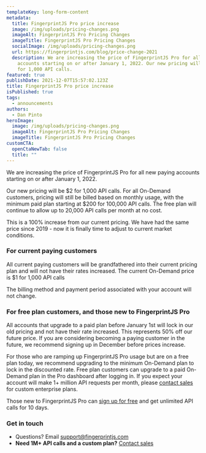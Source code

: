 ```yaml
---
templateKey: long-form-content
metadata:
  title: FingerprintJS Pro price increase
  image: /img/uploads/pricing-changes.png
  imageAlt: FingerprintJS Pro Pricing Changes
  imageTitle: FingerprintJS Pro Pricing Changes
  socialImage: /img/uploads/pricing-changes.png
  url: https://fingerprintjs.com/blog/price-change-2021
  description: We are increasing the price of FingerprintJS Pro for all new paying
    accounts starting on or after January 1, 2022. Our new pricing will be $2
    for 1,000 API calls.
featured: true
publishDate: 2021-12-07T15:57:02.123Z
title: FingerprintJS Pro price increase
isPublished: true
tags:
  - announcements
authors:
  - Dan Pinto
heroImage:
  image: /img/uploads/pricing-changes.png
  imageAlt: FingerprintJS Pro Pricing Changes
  imageTitle: FingerprintJS Pro Pricing Changes
customCTA:
  openCtaNewTab: false
  title: ""
---
```

We are increasing the price of FingerprintJS Pro for all new paying accounts starting on or after January 1, 2022.

Our new pricing will be $2 for 1,000 API calls. For all On-Demand customers, pricing will still be billed based on monthly usage, with the minimum paid plan starting at $200 for 100,000 API calls. The free plan will continue to allow up to 20,000 API calls per month at no cost.

This is a 100% increase from our current pricing. We have had the same price since 2019 - now it is finally time to adjust to current market conditions.

### For current paying customers

All current paying customers will be grandfathered into their current pricing plan and will not have their rates increased. The current On-Demand price is $1 for 1,000 API calls

The billing method and payment period associated with your account will not change.

### For free plan customers, and those new to FingerprintJS Pro

All accounts that upgrade to a paid plan before January 1st will lock in our old pricing and not have their rate increased. This represents 50% off our future price. If you are considering becoming a paying customer in the future, we recommend signing up in December before prices increase.

For those who are ramping up FingerprintJS Pro usage but are on a free plan today, we recommend upgrading to the minimum On-Demand plan to lock in the discounted rate. Free plan customers can upgrade to a paid On-Demand plan in the Pro dashboard after logging in. If you expect your account will make 1+ million API requests per month, please [contact sales](https://fingerprintjs.com/contact-sales/) for custom enterprise plans.

Those new to FingerprintJS Pro can [sign up for free](https://dashboard.fingerprintjs.com/signup) and get unlimited API calls for 10 days.

### Get in touch

* Questions? Email [support@fingerprintjs.com](mailto:support@fingerprintjs.com)
* **Need 1M+ API calls and a custom plan?** [Contact sales](https://fingerprintjs.com/contact-sales/)